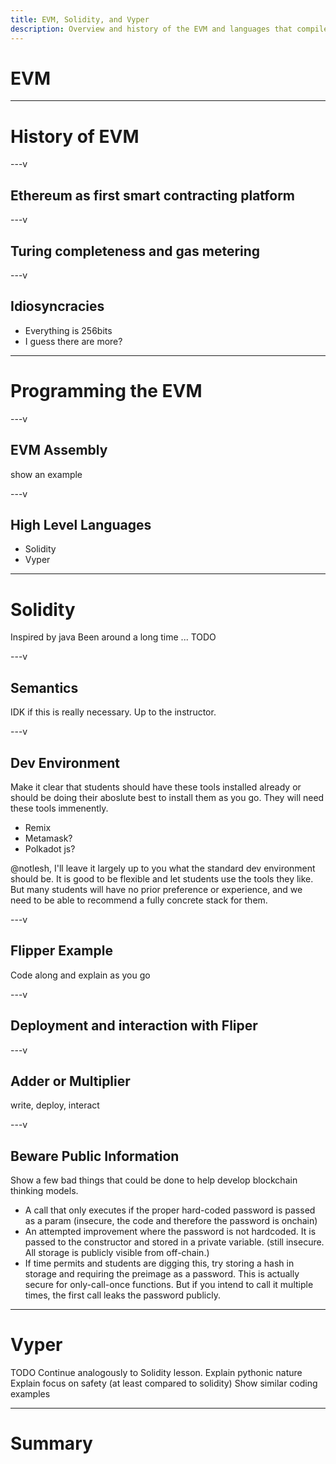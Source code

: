 ```yaml
---
title: EVM, Solidity, and Vyper
description: Overview and history of the EVM and languages that compile to it. Focus on architecting real-world smart contracts.
---
```


# EVM

---

# History of EVM

---v

## Ethereum as first smart contracting platform

---v

## Turing completeness and gas metering

---v

## Idiosyncracies

* Everything is 256bits
* I guess there are more?

---

# Programming the EVM

---v

## EVM Assembly

show an example

---v

## High Level Languages

* Solidity
* Vyper

---

# Solidity

Inspired by java
Been around a long time
... TODO

---v

## Semantics

IDK if this is really necessary. Up to the instructor.

---v

## Dev Environment

Make it clear that students should have these tools installed already or should be doing their aboslute best to install them as you go. They will need these tools immenently.

* Remix
* Metamask?
* Polkadot js?

@notlesh, I'll leave it largely up to you what the standard dev environment should be. It is good to be flexible and let students use the tools they like. But many students will have no prior preference or experience, and we need to be able to recommend a fully concrete stack for them.

---v

## Flipper Example

Code along and explain as you go

---v

## Deployment and interaction with Fliper

---v

## Adder or Multiplier

write, deploy, interact

---v

## Beware Public Information

Show a few bad things that could be done to help develop blockchain thinking models.

* A call that only executes if the proper hard-coded password is passed as a param (insecure, the code and therefore the password is onchain)
* An attempted improvement where the password is not hardcoded. It is passed to the constructor and stored in a private variable. (still insecure. All storage is publicly visible from off-chain.)
* If time permits and students are digging this, try storing a hash in storage and requiring the preimage as a password. This is actually secure for only-call-once functions. But if you intend to call it multiple times, the first call leaks the password publicly.

---

# Vyper

TODO Continue analogously to Solidity lesson.
Explain pythonic nature
Explain focus on safety (at least compared to solidity)
Show similar coding examples

---

# Summary

